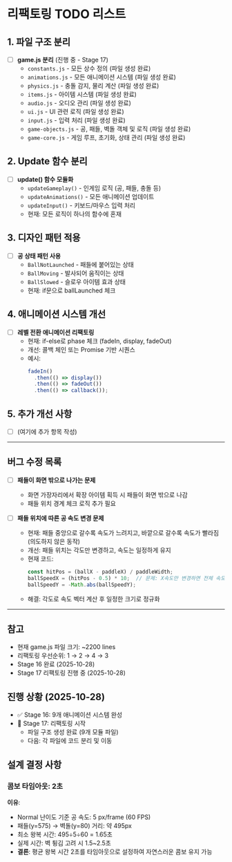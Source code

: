 # 리팩토링 TODO 리스트

## 1. 파일 구조 분리
- [ ] **game.js 분리** (진행 중 - Stage 17)
  - `constants.js` - 모든 상수 정의 (파일 생성 완료)
  - `animations.js` - 모든 애니메이션 시스템 (파일 생성 완료)
  - `physics.js` - 충돌 감지, 물리 계산 (파일 생성 완료)
  - `items.js` - 아이템 시스템 (파일 생성 완료)
  - `audio.js` - 오디오 관리 (파일 생성 완료)
  - `ui.js` - UI 관련 로직 (파일 생성 완료)
  - `input.js` - 입력 처리 (파일 생성 완료)
  - `game-objects.js` - 공, 패들, 벽돌 객체 및 로직 (파일 생성 완료)
  - `game-core.js` - 게임 루프, 초기화, 상태 관리 (파일 생성 완료)

## 2. Update 함수 분리
- [ ] **update() 함수 모듈화**
  - `updateGameplay()` - 인게임 로직 (공, 패들, 충돌 등)
  - `updateAnimations()` - 모든 애니메이션 업데이트
  - `updateInput()` - 키보드/마우스 입력 처리
  - 현재: 모든 로직이 하나의 함수에 혼재

## 3. 디자인 패턴 적용
- [ ] **공 상태 패턴 사용**
  - `BallNotLaunched` - 패들에 붙어있는 상태
  - `BallMoving` - 발사되어 움직이는 상태
  - `BallSlowed` - 슬로우 아이템 효과 상태
  - 현재: if문으로 ballLaunched 체크

## 4. 애니메이션 시스템 개선
- [ ] **레벨 전환 애니메이션 리팩토링**
  - 현재: if-else로 phase 체크 (fadeIn, display, fadeOut)
  - 개선: 콜백 체인 또는 Promise 기반 시퀀스
  - 예시:
    ```javascript
    fadeIn()
      .then(() => display())
      .then(() => fadeOut())
      .then(() => callback());
    ```

## 5. 추가 개선 사항
- [ ] (여기에 추가 항목 작성)

---

## 버그 수정 목록
- [ ] **패들이 화면 밖으로 나가는 문제**
  - 화면 가장자리에서 확장 아이템 획득 시 패들이 화면 밖으로 나감
  - 패들 위치 경계 체크 로직 추가 필요

- [ ] **패들 위치에 따른 공 속도 변경 문제**
  - 현재: 패들 중앙으로 갈수록 속도가 느려지고, 바깥으로 갈수록 속도가 빨라짐 (의도하지 않은 동작)
  - 개선: 패들 위치는 각도만 변경하고, 속도는 일정하게 유지
  - 현재 코드:
    ```javascript
    const hitPos = (ballX - paddleX) / paddleWidth;
    ballSpeedX = (hitPos - 0.5) * 10;  // 문제: X속도만 변경하면 전체 속도 변함
    ballSpeedY = -Math.abs(ballSpeedY);
    ```
  - 해결: 각도로 속도 벡터 계산 후 일정한 크기로 정규화

---

## 참고
- 현재 game.js 파일 크기: ~2200 lines
- 리팩토링 우선순위: 1 → 2 → 4 → 3
- Stage 16 완료 (2025-10-28)
- Stage 17 리팩토링 진행 중 (2025-10-28)

## 진행 상황 (2025-10-28)
- ✅ Stage 16: 9개 애니메이션 시스템 완성
- 🔄 Stage 17: 리팩토링 시작
  - 파일 구조 생성 완료 (9개 모듈 파일)
  - 다음: 각 파일에 코드 분리 및 이동

## 설계 결정 사항
### 콤보 타임아웃: 2초
**이유**:
- Normal 난이도 기준 공 속도: 5 px/frame (60 FPS)
- 패들(y=575) → 벽돌(y=80) 거리: 약 495px
- 최소 왕복 시간: 495÷5÷60 = 1.65초
- 실제 시간: 벽 튕김 고려 시 1.5~2.5초
- **결론**: 평균 왕복 시간 2초를 타임아웃으로 설정하여 자연스러운 콤보 유지 가능
